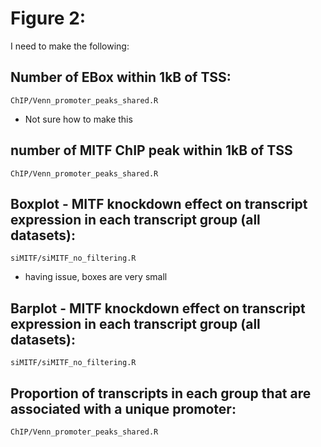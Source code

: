 # Figure 2:
I need to make the following:

## Number of EBox within 1kB of TSS:
`ChIP/Venn_promoter_peaks_shared.R`
* Not sure how to make this

## number of MITF ChIP peak within 1kB of TSS 
`ChIP/Venn_promoter_peaks_shared.R`

## Boxplot - MITF knockdown effect on transcript expression in each transcript group (all datasets):
`siMITF/siMITF_no_filtering.R`
* having issue, boxes are very small

## Barplot - MITF knockdown effect on transcript expression in each transcript group (all datasets):
`siMITF/siMITF_no_filtering.R`

## Proportion of transcripts in each group that are associated with a unique promoter:
`ChIP/Venn_promoter_peaks_shared.R`